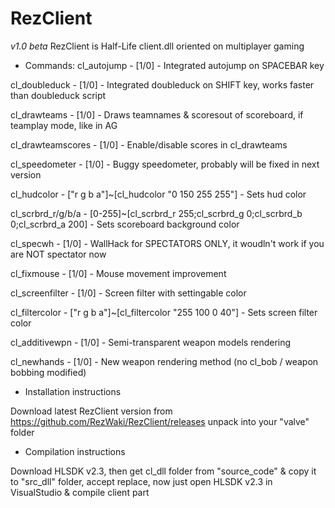 # RezClient
*v1.0 beta*
  RezClient is Half-Life client.dll oriented on multiplayer gaming
  * Commands:
  cl_autojump - [1/0] - Integrated autojump on SPACEBAR key

  cl_doubleduck - [1/0] - Integrated doubleduck on SHIFT key, works faster than doubleduck script

  cl_drawteams - [1/0] - Draws teamnames & scoresout of scoreboard, if teamplay mode, like in AG

  cl_drawteamscores - [1/0] - Enable/disable scores in cl_drawteams

  cl_speedometer - [1/0] - Buggy speedometer, probably will be fixed in next version

  cl_hudcolor - ["r g b a"]~[cl_hudcolor "0 150 255 255"] - Sets hud color

  cl_scrbrd_r/g/b/a - [0-255]~[cl_scrbrd_r 255;cl_scrbrd_g 0;cl_scrbrd_b 0;cl_scrbrd_a 200] - Sets scoreboard background color

  cl_specwh - [1/0] - WallHack for SPECTATORS ONLY, it woudln't work if you are NOT spectator now

  cl_fixmouse - [1/0] - Mouse movement improvement

  cl_screenfilter - [1/0] - Screen filter with settingable color

  cl_filtercolor - ["r g b a"]~[cl_filtercolor "255 100 0 40"] - Sets screen filter color

  cl_additivewpn - [1/0] - Semi-transparent weapon models rendering

  cl_newhands - [1/0] - New weapon rendering method (no cl_bob / weapon bobbing modified)

  * Installation instructions
  
  Download latest RezClient version from https://github.com/RezWaki/RezClient/releases unpack into your "valve" folder

  * Compilation instructions
  
  Download HLSDK v2.3, then get cl_dll folder from "source_code" & copy it to "src_dll" folder, accept replace, now just open HLSDK v2.3 in VisualStudio & compile client part

